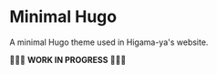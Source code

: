 # Minimal Hugo

A minimal Hugo theme used in Higama-ya's website.

:construction::construction::construction: **WORK IN PROGRESS** :construction::construction::construction:
